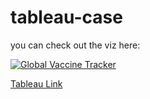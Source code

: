 # tableau-case
you can check out the viz here:
<div class='tableauPlaceholder' id='viz1673700105388' style='position: relative'><noscript><a href='#'><img alt='Global Vaccine Tracker ' src='https:&#47;&#47;public.tableau.com&#47;static&#47;images&#47;Co&#47;Covid-19-tracker&#47;GlobalVaccineTracker&#47;1_rss.png' style='border: none' /></a></noscript><object class='tableauViz'  style='display:none;'><param name='host_url' value='https%3A%2F%2Fpublic.tableau.com%2F' /> <param name='embed_code_version' value='3' /> <param name='site_root' value='' /><param name='name' value='Covid-19-tracker&#47;GlobalVaccineTracker' /><param name='tabs' value='no' /><param name='toolbar' value='yes' /><param name='static_image' value='https:&#47;&#47;public.tableau.com&#47;static&#47;images&#47;Co&#47;Covid-19-tracker&#47;GlobalVaccineTracker&#47;1.png' /> <param name='animate_transition' value='yes' /><param name='display_static_image' value='yes' /><param name='display_spinner' value='yes' /><param name='display_overlay' value='yes' /><param name='display_count' value='yes' /><param name='language' value='en-US' /></object></div>

<a href="https://public.tableau.com/views/Covid-19-tracker/GlobalVaccineTracker?:language=en-US&:display_count=n&:origin=viz_share_link" target="_blank">Tableau Link</a>
